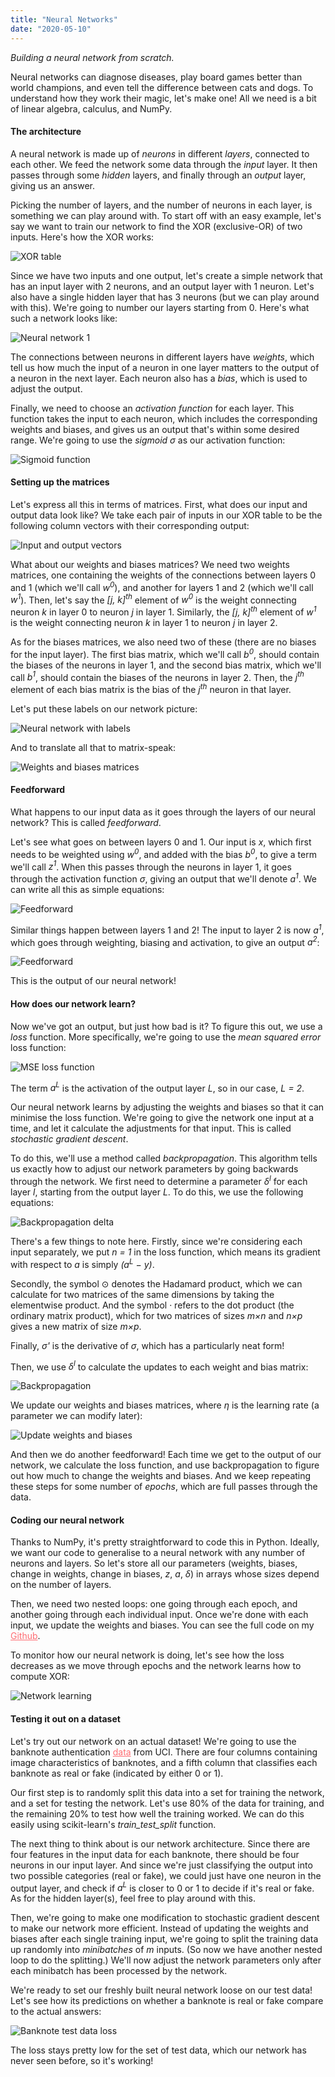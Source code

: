 ```yaml
---
title: "Neural Networks"
date: "2020-05-10"
---
```


<i>Building a neural network from scratch.</i>

<p>
Neural networks can diagnose diseases, play board games better than world champions, and even tell the difference between cats and dogs.
To understand how they work their magic, let's make one! All we need is a bit of linear algebra, calculus, and NumPy.
</p>

<h4>The architecture</h4>

<p>
A neural network is made up of <i>neurons</i> in different <i>layers</i>, connected to each other. We feed the network some data through the <i>input</i> layer. It then passes through some <i>hidden</i> layers, and finally through an <i>output</i> layer, giving us an answer. 
</p>

<p>
Picking the number of layers, and the number of neurons in each layer, is something we can play around with. To start off with an easy example, let's say we want to train our network to find the XOR (exclusive-OR) of two inputs. Here's how the XOR works:
</p>

![XOR table](./xor-truth-table.png)

<p>
Since we have two inputs and one output, let's create a simple network that has an input layer with 2 neurons, and an output layer with 1 neuron. Let's also have a single hidden layer that has 3 neurons (but we can play around with this). We're going to number our layers starting from 0. Here's what such a network looks like:
</p>

![Neural network 1](./neural-net-1.png)

<p>
The connections between neurons in different layers have <i>weights</i>, which tell us how much the input of a neuron in one layer matters to the output of a neuron in the next layer. Each neuron also has a <i>bias</i>, which is used to adjust the output. 
</p>

<p>
Finally, we need to choose an <i>activation function</i> for each layer. This function takes the input to each neuron, which includes the corresponding weights and biases, and gives us an output that's within some desired range. We're going to use the <i>sigmoid &sigma;</i> as our activation function:
</p>

![Sigmoid function](./sigmoid.png)

<h4>Setting up the matrices</h4>

<p>
Let's express all this in terms of matrices. First, what does our input and output data look like? We take each pair of inputs in our XOR table to be the following column vectors with their corresponding output:
</p>

![Input and output vectors](./input-output-vectors.png)

<p>
What about our weights and biases matrices? We need two weights matrices, one containing the weights of the connections between layers 0 and 1 (which we'll call <i>w<sup>0</sup></i>), and another for layers 1 and 2 (which we'll call <i>w<sup>1</sup></i>). 
Then, let's say the <i>[j, k]<sup>th</sup></i> element of <i>w<sup>0</sup></i> is the weight connecting neuron <i>k</i> in layer 0 to neuron <i>j</i> in layer 1. Similarly, the <i>[j, k]<sup>th</sup></i> element of <i>w<sup>1</sup></i> is the weight connecting neuron <i>k</i> in layer 1 to neuron <i>j</i> in layer 2. 
</p>

<p>
As for the biases matrices, we also need two of these (there are no biases for the input layer). The first bias matrix, which we'll call <i>b<sup>0</sup></i>, should contain the biases of the neurons in layer 1, and the second bias matrix, which we'll call <i>b<sup>1</sup></i>, should contain the biases of the neurons in layer 2. Then, the <i>j<sup>th</sup></i> element of each bias matrix is the bias of the <i>j<sup>th</sup></i> neuron in that layer.
</p>

<p>
Let's put these labels on our network picture:
</p>

![Neural network with labels](./neural-net-2.png)

<p>
And to translate all that to matrix-speak:
</p>

![Weights and biases matrices](./weights-biases-matrices.png)

<h4>Feedforward</h4>
<p>
What happens to our input data as it goes through the layers of our neural network? This is called <i>feedforward</i>. 
</p>

<p>
Let's see what goes on between layers 0 and 1. Our input is <i>x</i>, which first needs to be weighted using <i>w<sup>0</sup></i>, and added with the bias <i>b<sup>0</sup></i>, to give a term we'll call <i>z<sup>1</sup></i>. When this passes through the neurons in layer 1, it goes through the activation function <i>&sigma;</i>, giving an output that we'll denote <i>a<sup>1</sup></i>. We can write all this as simple equations: 
</p>


![Feedforward](./feedforward-1.png)

<p>
Similar things happen between layers 1 and 2! The input to layer 2 is now <i>a<sup>1</sup></i>, which goes through weighting, biasing and activation, to give an output <i>a<sup>2</sup></i>:
</p>


![Feedforward](./feedforward-2.png)

<p>
This is the output of our neural network! 
</p>

<h4>How does our network learn?</h4>
<p>
Now we've got an output, but just how bad is it? To figure this out, we use a <i>loss</i> function.  More specifically, we're going to use the <i>mean squared error</i> loss function:
</p>


![MSE loss function](./loss-function.png)

<p>
The term <i>a<sup>L</sup></i> is the activation of the output layer <i>L</i>, so in our case, <i>L = 2</i>.

<p>
Our neural network learns by adjusting the weights and biases so that it can minimise the loss function. We're going to give the network one input at a time, and let it calculate the adjustments for that input. This is called <i>stochastic gradient descent</i>. 
</p>

<p>
To do this, we'll use a method called <i>backpropagation</i>. This algorithm tells us exactly how to adjust our network parameters by going backwards through the network. We first need to determine a parameter <i>&delta;<sup>l</sup></i> for each layer <i>l</i>, starting from the output layer <i>L</i>. 
To do this, we use the following equations:
</p>

![Backpropagation delta](./backprop-delta.png)

<p>
There's a few things to note here. Firstly, since we're considering each input separately, we put <i>n = 1</i> in the loss function, which means its gradient with respect to <i>a</i> is simply <i>(a<sup>L</sup> &minus; y)</i>.
</p>

<p>
Secondly, the symbol &#8857; denotes the Hadamard product, which we can calculate for two matrices of the same dimensions by taking the elementwise product. And the symbol &middot; refers to the dot product (the ordinary matrix product), which for two matrices of sizes <i>m&times;n</i> and <i>n&times;p</i> gives a new matrix of size <i>m&times;p</i>.
</p>

<p>
Finally, <i>&sigma;'</i> is the derivative of <i>&sigma;</i>, which has a particularly neat form!
</p>

<p>
Then, we use <i>&delta;<sup>l</sup></i> to calculate the updates to each weight and bias matrix:
</p>

![Backpropagation](./backprop.png)

<p>
We update our weights and biases matrices, where <i>&eta;</i> is the learning rate (a parameter we can modify later):
</p>


![Update weights and biases](./update-weights-biases.png)

<p>
And then we do another feedforward! Each time we get to the output of our network, we calculate the loss function, and use backpropagation to figure out how much to change the weights and biases. And we keep repeating these steps for some number of <i>epochs</i>, which are full passes through the data. 
</p>

<h4>Coding our neural network</h4>
<p>
Thanks to NumPy, it's pretty straightforward to code this in Python.
Ideally, we want our code to generalise to a neural network with any number of neurons and layers.  So let's store all our parameters (weights, biases, change in weights, change in biases, <i>z</i>, <i>a</i>, <i>&delta;</i>) in arrays whose sizes depend on the number of layers. 

<p>
Then, we need two nested loops: one going through each epoch, and another going through each individual input. Once we're done with each input, we update the weights and biases. You can see the full code on my <a style="color: #fe6d73;" href="https://github.com/anu-unnikrishnan/neural-network">Github</a>.
</p>

<p>
To monitor how our neural network is doing, let's see how the loss decreases as we move through epochs and the network learns how to compute XOR:
</p>

![Network learning](./loss-graph.png)

<h4>Testing it out on a dataset</h4>
<p>
Let's try out our network on an actual dataset! We're going to use the banknote authentication <a style="color: #fe6d73;" href="https://archive.ics.uci.edu/ml/datasets/banknote+authentication">data</a> from UCI. There are four columns containing image characteristics of banknotes, and a fifth column that classifies each banknote as real or fake (indicated by either 0 or 1). 
</p>

<p>
Our first step is to randomly split this data into a set for training the network, and a set for testing the network. Let's use 80% of the data for training, and the remaining 20% to test how well the training worked. We can do this easily using scikit-learn's <i>train_test_split</i> function.
</p>

<p> The next thing to think about is our network architecture. Since there are four features in the input data for each banknote, there should be four neurons in our input layer. And since we're just classifying the output into two possible categories (real or fake), we could just have one neuron in the output layer, and check if <i>a<sup>L</sup></i> is closer to 0 or 1 to decide if it's real or fake. As for the hidden layer(s), feel free to play around with this.
</p>

<p>
Then, we're going to make one modification to stochastic gradient descent to make our network more efficient. Instead of updating the weights and biases after each single training input, we're going to split the training data up randomly into <i>minibatches</i> of <i>m</i> inputs. (So now we have another nested loop to do the splitting.) We'll now adjust the network parameters only after each minibatch has been processed by the network. 
</p>

<p>
We're ready to set our freshly built neural network loose on our test data! Let's see how its predictions on whether a banknote is real or fake compare to the actual answers:
</p>

![Banknote test data loss](./banknote-loss-graph.png)

<p>
The loss stays pretty low for the set of test data, which our network has never seen before, so it's working! 
</p>

